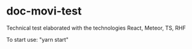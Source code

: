 # doc-movi-test
Technical test elaborated with the technologies React, Meteor, TS, RHF

To start use: "yarn start"
